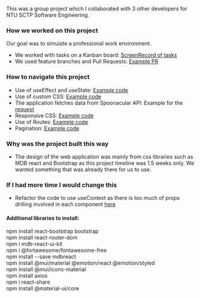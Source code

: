 This was a group project which I collaborated with 3 other developers for NTU SCTP Software Engineering.

### How we worked on this project

Our goal was to simulate a professional work environment.

- We worked with tasks on a Kanban board: [ScreenRecord of tasks](https://drive.google.com/file/d/1msQlCsGaTrRJ9EYak9b27cK5DP8gFaxV/view?usp=share_link)
- We used feature branches and Pull Requests: [Example PR](https://drive.google.com/file/d/1OSWOYE9Ixy8lMH09oJlGww0KBnNHqzLt/view?usp=share_link)

### How to navigate this project

- Use of useEffect and useState: [Example code](src/pages/MyFeedPage.js)
- Use of custom CSS: [Example code](src/App.css)
- The application fetches data from Spoonacular API: Example for the [request](src/App.js)
- Responsive CSS: [Example code](src/components/Carousel.module.css)
- Use of Routes: [Example code](src/App.js)
- Pagination: [Example code](src/components/RecipeCard.js)

### Why was the project built this way

- The design of the web application was mainly from css libraries such as MDB react and Bootstrap as this project timeline was 1.5 weeks only. We wanted something that was already there for us to use.

### If I had more time I would change this

- Refactor the code to use useContext as there is too much of props drilling involved in each component [here](src/App.js)

#### Additional libraries to install:

npm install react-bootstrap bootstrap  
npm install react-router-dom  
npm i mdb-react-ui-kit  
npm i @fortawesome/fontawesome-free  
npm install --save mdbreact  
npm install @mui/material @emotion/react @emotion/styled  
npm install @mui/icons-material  
npm install axios  
npm i react-share  
npm install @material-ui/core
